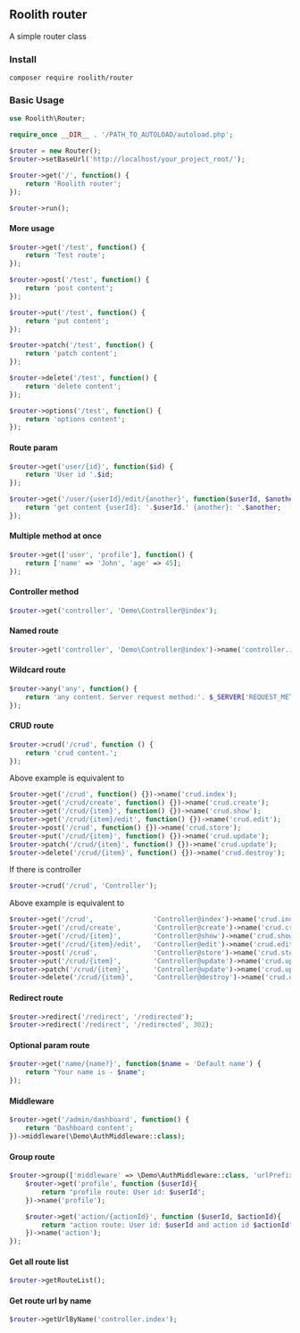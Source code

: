 ## Roolith router
A simple router class

### Install
```
composer require roolith/router
```

### Basic Usage
```php
use Roolith\Router;

require_once __DIR__ . '/PATH_TO_AUTOLOAD/autoload.php';

$router = new Router();
$router->setBaseUrl('http://localhost/your_project_root/');

$router->get('/', function() {
    return 'Roolith router';
});

$router->run();
```

#### More usage
```php
$router->get('/test', function() {
    return 'Test route';
});

$router->post('/test', function() {
    return 'post content';
});

$router->put('/test', function() {
    return 'put content';
});

$router->patch('/test', function() {
    return 'patch content';
});

$router->delete('/test', function() {
    return 'delete content';
});

$router->options('/test', function() {
    return 'options content';
});
```

#### Route param
```php
$router->get('user/{id}', function($id) {
    return 'User id '.$id;
});

$router->get('/user/{userId}/edit/{another}', function($userId, $another) {
    return 'get content {userId}: '.$userId.' {another}: '.$another;
});
```

#### Multiple method at once
```php
$router->get(['user', 'profile'], function() {
    return ['name' => 'John', 'age' => 45];
});
```

#### Controller method
```php
$router->get('controller', 'Demo\Controller@index');
```

#### Named route
```php
$router->get('controller', 'Demo\Controller@index')->name('controller.index');
```

#### Wildcard route
```php
$router->any('any', function() {
    return 'any content. Server request method:'. $_SERVER['REQUEST_METHOD'];
});
```

#### CRUD route
```php
$router->crud('/crud', function () {
    return 'crud content.';
});
```
Above example is equivalent to
```php
$router->get('/crud', function() {})->name('crud.index');
$router->get('/crud/create', function() {})->name('crud.create');
$router->get('/crud/{item}', function() {})->name('crud.show');
$router->get('/crud/{item}/edit', function() {})->name('crud.edit');
$router->post('/crud', function() {})->name('crud.store');
$router->put('/crud/{item}', function() {})->name('crud.update');
$router->patch('/crud/{item}', function() {})->name('crud.update');
$router->delete('/crud/{item}', function() {})->name('crud.destroy');
```

If there is controller
```php
$router->crud('/crud', 'Controller');
```
Above example is equivalent to
```php
$router->get('/crud',               'Controller@index')->name('crud.index');
$router->get('/crud/create',        'Controller@create')->name('crud.create');
$router->get('/crud/{item}',        'Controller@show')->name('crud.show');
$router->get('/crud/{item}/edit',   'Controller@edit')->name('crud.edit');
$router->post('/crud',              'Controller@store')->name('crud.store');
$router->put('/crud/{item}',        'Controller@update')->name('crud.update');
$router->patch('/crud/{item}',      'Controller@update')->name('crud.update');
$router->delete('/crud/{item}',     'Controller@destroy')->name('crud.destroy');
```

#### Redirect route
```php
$router->redirect('/redirect', '/redirected');
$router->redirect('/redirect', '/redirected', 302);
```

#### Optional param route
```php
$router->get('name/{name?}', function($name = 'Default name') {
    return "Your name is - $name";
});
```

#### Middleware
```php
$router->get('/admin/dashboard', function() {
    return 'Dashboard content';
})->middleware(\Demo\AuthMiddleware::class);
```

#### Group route
```php
$router->group(['middleware' => \Demo\AuthMiddleware::class, 'urlPrefix' => 'user/{userId}', 'namePrefix' => 'user.'], function () use ($router) {
    $router->get('profile', function ($userId){
        return "profile route: User id: $userId";
    })->name('profile');

    $router->get('action/{actionId}', function ($userId, $actionId){
        return "action route: User id: $userId and action id $actionId";
    })->name('action');
});
```

#### Get all route list
```php
$router->getRouteList();
```

#### Get route url by name
```php
$router->getUrlByName('controller.index');
```